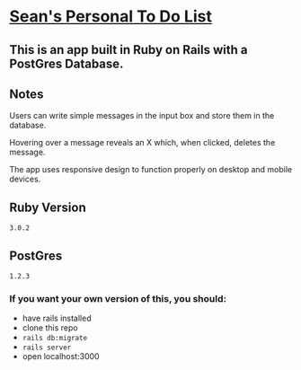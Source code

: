 # <a href="https://stickynote-todo.herokuapp.com/">Sean's Personal To Do List</a>

## This is an app built in Ruby on Rails with a PostGres Database. 

## Notes

Users can write simple messages in the input box and store them in the database. 

Hovering over a message reveals an X which, when clicked, deletes the message.

The app uses responsive design to function properly on desktop and mobile devices.

## Ruby Version
    3.0.2

## PostGres
    1.2.3

### If you want your own version of this, you should:
- have rails installed
- clone this repo
- <code>rails db:migrate</code>
- <code>rails server</code>
- open localhost:3000